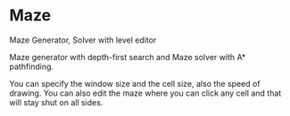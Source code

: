 # Maze
Maze Generator, Solver with level editor

Maze generator with depth-first search and Maze solver with A* pathfinding.

You can specify the window size and the cell size, also the speed of drawing.
You can also edit the maze where you can click any cell and that will stay shut on all sides.
